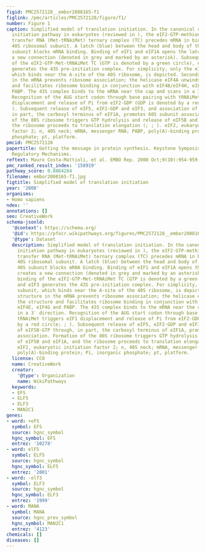 ```yaml
---
figid: PMC2572128__embor2008165-f1
figlink: /pmc/articles/PMC2572128/figure/f1/
number: Figure 1
caption: Simplified model of translation initiation. In the canonical cap-dependent
  initiation pathway in eukaryotes (reviewed in ), the eIF2·GTP·methionyl-initiator
  transfer RNA (Met-tRNAiMet) ternary complex (TC) precedes mRNA in binding to the
  40S ribosomal subunit. A latch (blue) between the head and body of the vacant 40S
  subunit blocks mRNA binding. Binding of eIF1 and eIF1A opens the latch and creates
  a new connection (denoted in grey and marked by an asterisk). Subsequent binding
  of the eIF2·GTP·Met-tRNAiMet TC (GTP is denoted by a green circle), eIF5 and eIF3
  generates the 43S pre-initiation complex. For simplicity, only the eIF3j subunit,
  which binds near the A-site of the 40S ribosome, is depicted. Secondary structure
  in the mRNA prevents ribosome association; the helicase eIF4A unwinds the structure
  and facilitates ribosome binding in conjunction with eIF4B/eIF4H, eIF4E, eIF4G and
  PABP. The 43S complex binds to the mRNA near the cap and scans in a 3′ direction.
  Recognition of the AUG start codon through base pairing with tRNAiMet triggers eIF1
  displacement and release of Pi from eIF2·GDP (GDP is denoted by a red circle; ;
  ). Subsequent release of eIF5, eIF2·GDP and eIF3, and association of eIF5B·GTP through,
  in part, the carboxyl terminus of eIF1A, promotes 60S subunit association. Formation
  of the 80S ribosome triggers GTP hydrolysis and release of eIF5B and eIF1A, and
  the ribosome proceeds to translation elongation (; ; ). eIF2, eukaryotic initiation
  factor 2; n, 40S neck; mRNA, messenger RNA; PABP, poly(A)-binding protein; Pi, inorganic
  phosphate; pt, platform.
pmcid: PMC2572128
papertitle: Getting the message in protein synthesis. Keystone Symposium on Translational
  Regulatory Mechanisms.
reftext: Mauro Costa-Mattioli, et al. EMBO Rep. 2008 Oct;9(10):954-959.
pmc_ranked_result_index: '158919'
pathway_score: 0.8864284
filename: embor2008165-f1.jpg
figtitle: Simplified model of translation initiation
year: '2008'
organisms:
- Homo sapiens
ndex: ''
annotations: []
seo: CreativeWork
schema-jsonld:
  '@context': https://schema.org/
  '@id': https://pfocr.wikipathways.org/figures/PMC2572128__embor2008165-f1.html
  '@type': Dataset
  description: Simplified model of translation initiation. In the canonical cap-dependent
    initiation pathway in eukaryotes (reviewed in ), the eIF2·GTP·methionyl-initiator
    transfer RNA (Met-tRNAiMet) ternary complex (TC) precedes mRNA in binding to the
    40S ribosomal subunit. A latch (blue) between the head and body of the vacant
    40S subunit blocks mRNA binding. Binding of eIF1 and eIF1A opens the latch and
    creates a new connection (denoted in grey and marked by an asterisk). Subsequent
    binding of the eIF2·GTP·Met-tRNAiMet TC (GTP is denoted by a green circle), eIF5
    and eIF3 generates the 43S pre-initiation complex. For simplicity, only the eIF3j
    subunit, which binds near the A-site of the 40S ribosome, is depicted. Secondary
    structure in the mRNA prevents ribosome association; the helicase eIF4A unwinds
    the structure and facilitates ribosome binding in conjunction with eIF4B/eIF4H,
    eIF4E, eIF4G and PABP. The 43S complex binds to the mRNA near the cap and scans
    in a 3′ direction. Recognition of the AUG start codon through base pairing with
    tRNAiMet triggers eIF1 displacement and release of Pi from eIF2·GDP (GDP is denoted
    by a red circle; ; ). Subsequent release of eIF5, eIF2·GDP and eIF3, and association
    of eIF5B·GTP through, in part, the carboxyl terminus of eIF1A, promotes 60S subunit
    association. Formation of the 80S ribosome triggers GTP hydrolysis and release
    of eIF5B and eIF1A, and the ribosome proceeds to translation elongation (; ; ).
    eIF2, eukaryotic initiation factor 2; n, 40S neck; mRNA, messenger RNA; PABP,
    poly(A)-binding protein; Pi, inorganic phosphate; pt, platform.
  license: CC0
  name: CreativeWork
  creator:
    '@type': Organization
    name: WikiPathways
  keywords:
  - EFS
  - ELF5
  - ELF3
  - MAN2C1
genes:
- word: +eFS
  symbol: EFS
  source: hgnc_symbol
  hgnc_symbol: EFS
  entrez: '10278'
- word: elF5
  symbol: ELF5
  source: hgnc_symbol
  hgnc_symbol: ELF5
  entrez: '2001'
- word: -elf3
  symbol: ELF3
  source: hgnc_symbol
  hgnc_symbol: ELF3
  entrez: '1999'
- word: MANA
  symbol: MANA
  source: hgnc_prev_symbol
  hgnc_symbol: MAN2C1
  entrez: '4123'
chemicals: []
diseases: []
---
```

